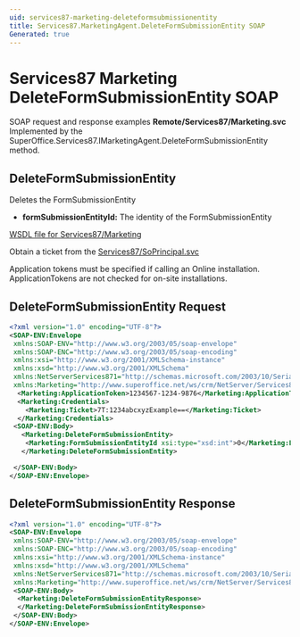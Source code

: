 ```yaml
---
uid: services87-marketing-deleteformsubmissionentity
title: Services87.MarketingAgent.DeleteFormSubmissionEntity SOAP
Generated: true
---
```


# Services87 Marketing DeleteFormSubmissionEntity SOAP

SOAP request and response examples **Remote/Services87/Marketing.svc**
Implemented by the <see cref="M:SuperOffice.Services87.IMarketingAgent.DeleteFormSubmissionEntity">SuperOffice.Services87.IMarketingAgent.DeleteFormSubmissionEntity</see> method.

## DeleteFormSubmissionEntity

Deletes the FormSubmissionEntity

* **formSubmissionEntityId:** The identity of the FormSubmissionEntity



[WSDL file for Services87/Marketing](../Services87-Marketing.md)

Obtain a ticket from the [Services87/SoPrincipal.svc](../SoPrincipal/SoPrincipal.md)

Application tokens must be specified if calling an Online installation. ApplicationTokens are not checked for on-site installations.

## DeleteFormSubmissionEntity Request

```xml
<?xml version="1.0" encoding="UTF-8"?>
<SOAP-ENV:Envelope
 xmlns:SOAP-ENV="http://www.w3.org/2003/05/soap-envelope"
 xmlns:SOAP-ENC="http://www.w3.org/2003/05/soap-encoding"
 xmlns:xsi="http://www.w3.org/2001/XMLSchema-instance"
 xmlns:xsd="http://www.w3.org/2001/XMLSchema"
 xmlns:NetServerServices871="http://schemas.microsoft.com/2003/10/Serialization/"
 xmlns:Marketing="http://www.superoffice.net/ws/crm/NetServer/Services87">
  <Marketing:ApplicationToken>1234567-1234-9876</Marketing:ApplicationToken>
  <Marketing:Credentials>
    <Marketing:Ticket>7T:1234abcxyzExample==</Marketing:Ticket>
  </Marketing:Credentials>
 <SOAP-ENV:Body>
   <Marketing:DeleteFormSubmissionEntity>
    <Marketing:FormSubmissionEntityId xsi:type="xsd:int">0</Marketing:FormSubmissionEntityId>
   </Marketing:DeleteFormSubmissionEntity>

 </SOAP-ENV:Body>
</SOAP-ENV:Envelope>

```


## DeleteFormSubmissionEntity Response

```xml
<?xml version="1.0" encoding="UTF-8"?>
<SOAP-ENV:Envelope
 xmlns:SOAP-ENV="http://www.w3.org/2003/05/soap-envelope"
 xmlns:SOAP-ENC="http://www.w3.org/2003/05/soap-encoding"
 xmlns:xsi="http://www.w3.org/2001/XMLSchema-instance"
 xmlns:xsd="http://www.w3.org/2001/XMLSchema"
 xmlns:NetServerServices871="http://schemas.microsoft.com/2003/10/Serialization/"
 xmlns:Marketing="http://www.superoffice.net/ws/crm/NetServer/Services87">
 <SOAP-ENV:Body>
  <Marketing:DeleteFormSubmissionEntityResponse>
  </Marketing:DeleteFormSubmissionEntityResponse>
 </SOAP-ENV:Body>
</SOAP-ENV:Envelope>

```

